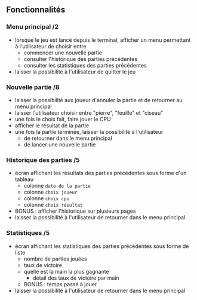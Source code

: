 ## Fonctionnalités

### Menu principal /2

- lorsque le jeu est lancé depuis le terminal, afficher un menu permettant à l'utilisateur de choisir entre
  - commencer une nouvelle partie
  - consulter l'historique des parties précédentes
  - consulter les statistiques des parties précédentes
- laisser la possibilité à l'utilisateur de quitter le jeu

### Nouvelle partie /8

- laisser la possibilité aux joueur d'annuler la partie et de retourner au menu principal
- laisser l'utilisateur choisir entre "pierre", "feuille" et "ciseau"
- une fois le choix fait, faire jouer le CPU
- afficher le résultat de la partie
- une fois la partie terminée, laisser la possibilité à l'utilisateur
  - de retourner dans le menu principal
  - de lancer une nouvelle partie

### Historique des parties /5

- écran affichant les résultats des parties précédentes sous forme d'un tableau
  - colonne `date de la partie`
  - colonne `choix joueur`
  - colonne `choix cpu`
  - colonne `choix résultat`
- BONUS : afficher l'historique sur plusieurs pages
- laisser la possibilité à l'utilisateur de retourner dans le menu principal

### Statistiques /5

- écran affichant les statistiques des parties précédentes sous forme de liste
  - nombre de parties jouées
  - taux de victoire
  - quelle est la main la plus gagnante
    - détail des taux de victoire par main
  - BONUS : temps passé à jouer
- laisser la possibilité à l'utilisateur de retourner dans le menu principal
